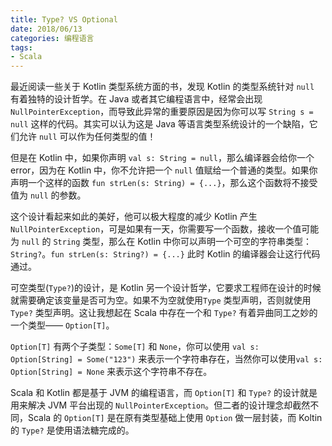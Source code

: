 ```yaml
---
title: Type? VS Optional
date: 2018/06/13
categories: 编程语言
tags:
- Scala
---
```

最近阅读一些关于 Kotlin 类型系统方面的书，发现 Kotlin 的类型系统针对 `null` 有着独特的设计哲学。在 Java 或者其它编程语言中，经常会出现 `NullPointerException`，而导致此异常的重要原因是因为你可以写 `String s = null` 这样的代码。其实可以认为这是 Java 等语言类型系统设计的一个缺陷，它们允许 `null` 可以作为任何类型的值！

但是在 Kotlin 中，如果你声明 `val s: String = null`，那么编译器会给你一个 error，因为在 Kotlin 中，你不允许把一个 `null` 值赋给一个普通的类型。如果你声明一个这样的函数 `fun strLen(s: String) = {...}`，那么这个函数将不接受值为 `null` 的参数。

这个设计看起来如此的美好，他可以极大程度的减少 Kotlin 产生 `NullPointerException`，可是如果有一天，你需要写一个函数，接收一个值可能为 `null` 的 `String` 类型，那么在 Kotlin 中你可以声明一个可空的字符串类型：`String?`。`fun strLen(s: String?) = {...}` 此时 Kotlin 的编译器会让这行代码通过。

可空类型(`Type?`)的设计，是 Kotlin 另一个设计哲学，它要求工程师在设计的时候就需要确定该变量是否可为空。如果不为空就使用`Type` 类型声明，否则就使用 `Type?` 类型声明。这让我想起在 Scala 中存在一个和 `Type?` 有着异曲同工之妙的一个类型—— `Option[T]`。

`Option[T]` 有两个子类型：`Some[T]` 和 `None`，你可以使用 `val s: Option[String] = Some("123")` 来表示一个字符串存在，当然你可以使用`val s: Option[String] = None` 来表示这个字符串不存在。

Scala 和 Kotlin 都是基于 JVM 的编程语言，而 `Option[T]` 和 `Type?` 的设计就是用来解决 JVM 平台出现的 `NullPointerException`。但二者的设计理念却截然不同，Scala 的 `Option[T]` 是在原有类型基础上使用 `Option` 做一层封装，而 Koltin 的 `Type?` 是使用语法糖完成的。
